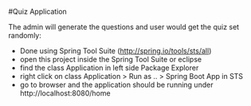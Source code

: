 
#Quiz Application

The admin will generate the questions and user would get the quiz set randomly:
- Done using Spring Tool Suite (http://spring.io/tools/sts/all) 
- open this project inside the Spring Tool Suite or eclipse
- find the class Application in left side Package Explorer
- right click on class Application > Run as .. > Spring Boot App in STS
- go to browser and the application should be running under http://localhost:8080/home

